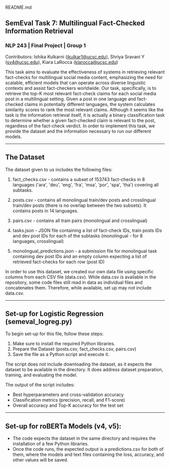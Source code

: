 README.md

## SemEval Task 7: Multilingual Fact-Checked Information Retrieval

### NLP 243 | Final Project | Group 1

Contributors: Ishika Kulkarni (ikulkar1@ucsc.edu), Shriya Sravani Y (sy4@ucsc.edu), Kiara LaRocca (klarocca@ucsc.edu)

This task aims to evaluate the effectiveness of systems in retrieving relevant fact-checks for multilingual social media content, emphasizing the need for scalable, efficient models that can operate across diverse linguistic contexts and assist fact-checkers worldwide. Our task, specifically, is to retrieve the top-K most relevant fact-check claims for each social media post in a multilingual setting. Given a post in one language and fact-checked claims in potentially different languages, the system calculates similarity scores to rank the most relevant claims. Although it seems like the task is the information retrieval itself, it is actually a binary classification task to determine whether a given fact-checked claim is relevant to the post, regardless of the fact-check verdict. In order to implement this task, we provide the dataset and the information necessary to run our different models.

___________________________________

## The Dataset

The dataset given to us includes the following files:

1. fact_checks.csv - contains a subset of 153743 fact-checks in 8 languages ('ara', 'deu', 'eng', 'fra', 'msa', 'por', 'spa', 'tha') covering all subtasks.

2. posts.csv - contains all monolingual train/dev posts and crosslingual train/dev posts (there is no overlap between the two subsets). It contains posts in 14 languages.

3. pairs.csv - contains all train pairs (monolingual and crosslingual)

4. tasks.json - JSON file containing a list of fact-check IDs, train posts IDs and dev post IDs for each of the subtasks (monolingual - for 8 languages, crosslingual)

5. monolingual_predictions.json - a submission file for monolingual task containing dev post IDs and an empty column expecting a list of retrieved fact-checks for each row (post ID)

In order to use this dataset, we created our own data file using specific columns from each CSV file (data.csv). While data.csv is available in the repository, some code files still read in data as individual files and concatenates them. Therefore, while available, set up may not include data.csv.

___________________________________

## Set-up for Logistic Regression (semeval_logreg.py)

To begin set-up for this file, follow these steps:
1. Make sure to install the required Python libraries.
2. Prepare the Dataset (posts.csv, fact_checks.csv, pairs.csv)
3. Save the file as a Python script and execute it.

The script does not include downloading the dataset, as it expects the dataset to be available in the directory. It does address dataset preparation, training, and evaluating the model.

The output of the script includes:
* Best hyperparameters and cross-validation accuracy
* Classification metrics (precision, recall, and F1-score)
* Overall accuracy and Top-K accuracy for the test set

___________________________________

## Set-up for roBERTa Models (v4, v5):

* The code expects the dataset in the same directory and requires the installation of a few Python libraries.
* Once the code runs, the expected output is a predictions.csv for both of them, where the models and text files containing the loss, accuracy, and other values will be saved.
